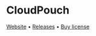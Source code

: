 # CloudPouch
[Website](https://cloudpouch.dev) • [Releases](https://github.com/CloudPouch/CloudPouch.dev/releases) • [Buy license](https://cloudpouch.dev/#pricing)
